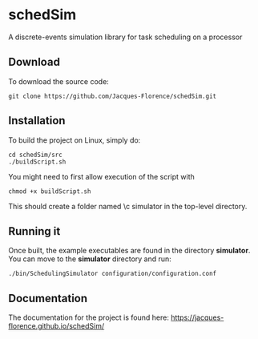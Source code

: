 # schedSim
A discrete-events simulation library for task scheduling on a processor
## Download
To download the source code:
```
git clone https://github.com/Jacques-Florence/schedSim.git
```
## Installation
To build the project on Linux, simply do: 
```
cd schedSim/src
./buildScript.sh
```
You might need to first allow execution of the script with
```
chmod +x buildScript.sh
```
This should create a folder named \c simulator in the top-level directory.
## Running it
Once built, the example executables are found in the directory **simulator**.
You can move to the **simulator** directory and run:
```
./bin/SchedulingSimulator configuration/configuration.conf
```

## Documentation
The documentation for the project is found here: https://jacques-florence.github.io/schedSim/

